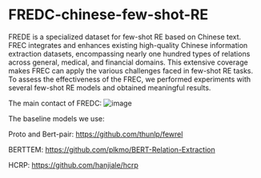 # FREDC-chinese-few-shot-RE

FREDE is a specialized dataset for few-shot RE based on Chinese text. FREC integrates and enhances existing high-quality Chinese information extraction datasets, encompassing nearly one hundred types of relations across general, medical, and financial domains. This extensive coverage makes FREC can apply the various challenges faced in few-shot RE tasks. To assess the effectiveness of the FREC, we performed experiments with several few-shot RE models and obtained meaningful results. 

The main contact of FREDC:
![image](https://github.com/user-attachments/assets/0b244734-235b-4750-8069-8ef6b7a315c1)

The baseline models we use:

Proto and Bert-pair:
https://github.com/thunlp/fewrel

BERTTEM:
https://github.com/plkmo/BERT-Relation-Extraction

HCRP:
https://github.com/hanjiale/hcrp

